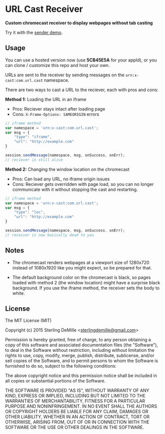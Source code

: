 # URL Cast Receiver

**Custom chromecast receiver to display webpages without tab casting**

Try it with the [sender demo](https://anand-ios.github.io/url-cast-receiver/).

## Usage

You can use a hosted version now (use **5CB45E5A** for your appId),
or you can clone / customize this repo and host your own.

URLs are sent to the receiver by sending messages on the `urn:x-cast:com.url.cast` namespace.

There are two ways to cast a URL to the reciever, each with pros and cons:

**Method 1:** Loading the URL in an iframe
- Pros: Reciever stays intact after loading page
- Cons: `X-Frame-Options: SAMEORIGIN` errors

```js
// iframe method
var namespace = 'urn:x-cast:com.url.cast';
var msg = {
    "type": "iframe",
    "url": "http://example.com"
}

session.sendMessage(namespace, msg, onSuccess, onErr);
// reciever is still alive
```

**Method 2:** Changing the window location on the chromecast
- Pros: Can load any URL, no iframe origin issues
- Cons: Reciever gets overridden with page load, so you can no longer communicate with it without stopping the cast and restarting.

```js
// iframe method
var namespace = 'urn:x-cast:com.url.cast';
var msg = {
    "type": "loc",
    "url": "http://example.com"
}

session.sendMessage(namespace, msg, onSuccess, onErr);
// receiver is now basically dead to you
```

## Notes

- The chromecast renders webpages at a viewport size of 1280x720 instead of 1080x1920 like you might expect, so be prepared for that.

- The default background color on the chromecast is black, so pages loaded with method 2 (the window location) might have a surprise black background.  If you use the iframe method, the receiver sets the body to white.

## License

The MIT License (MIT)

Copyright (c) 2015 Sterling DeMille &lt;sterlingdemille@gmail.com&gt;

Permission is hereby granted, free of charge, to any person obtaining a copy of
this software and associated documentation files (the "Software"), to deal in
the Software without restriction, including without limitation the rights to
use, copy, modify, merge, publish, distribute, sublicense, and/or sell copies of
the Software, and to permit persons to whom the Software is furnished to do so,
subject to the following conditions:

The above copyright notice and this permission notice shall be included in all
copies or substantial portions of the Software.

THE SOFTWARE IS PROVIDED "AS IS", WITHOUT WARRANTY OF ANY KIND, EXPRESS OR
IMPLIED, INCLUDING BUT NOT LIMITED TO THE WARRANTIES OF MERCHANTABILITY, FITNESS
FOR A PARTICULAR PURPOSE AND NONINFRINGEMENT. IN NO EVENT SHALL THE AUTHORS OR
COPYRIGHT HOLDERS BE LIABLE FOR ANY CLAIM, DAMAGES OR OTHER LIABILITY, WHETHER
IN AN ACTION OF CONTRACT, TORT OR OTHERWISE, ARISING FROM, OUT OF OR IN
CONNECTION WITH THE SOFTWARE OR THE USE OR OTHER DEALINGS IN THE SOFTWARE.
